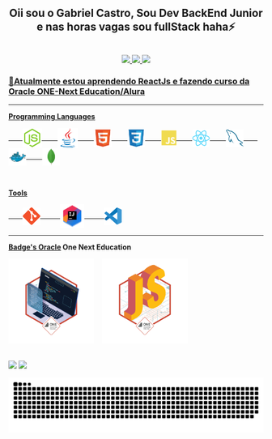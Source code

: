 <h2 align="center"> Oii sou o Gabriel Castro, Sou Dev BackEnd Junior e nas horas vagas sou fullStack haha⚡</h2>
<br>
<div align="center">
  <a href="https://github.com/vgabrielcastro">   
  <img src = "https://camo.githubusercontent.com/be37cdc8f930300096c506ad4574eaae977c48fbb2705cfcb92f4eeab8282c7a/68747470733a2f2f6d656469612e67697068792e636f6d2f6d656469612f56674344417a634b767352364f4d307557672f67697068792e676966" width = 100>
  <img src = "https://github-readme-stats.vercel.app/api?username=vgabrielcastro&show_icons=true&theme=dark" width = 400>
  <img height="155" src="https://github-readme-stats.vercel.app/api/top-langs/?username=vgabrielcastro&layout=compact&langs_count=7&theme=dark" />
</div>
  
  <h3>🌱Atualmente estou aprendendo ReactJs e fazendo curso da Oracle ONE-Next Education/Alura</h3> 
  
  - - -

  **Programming Languages**
  
  &nbsp;&nbsp;&nbsp;&nbsp;&nbsp;&nbsp;
  <img align="center" title="NodeJs" alt="Gabs-Ts" height="38" width="38" src="https://raw.githubusercontent.com/devicons/devicon/master/icons/nodejs/nodejs-plain.svg">
  &nbsp;&nbsp;&nbsp;&nbsp;&nbsp;&nbsp;
  <img align="center" title="Java" alt="Gabs-Java" height="40" width="40" src="https://raw.githubusercontent.com/devicons/devicon/master/icons/java/java-original.svg">
  &nbsp;&nbsp;&nbsp;&nbsp;&nbsp;&nbsp;
  <img align="center" title="HTML5" alt="Gabs-HTML" height="35" width="35" src="https://raw.githubusercontent.com/devicons/devicon/master/icons/html5/html5-original.svg">
  &nbsp;&nbsp;&nbsp;&nbsp;&nbsp;&nbsp;
  <img align="center" title="CSS3" alt="Gabs-CSS" height="35" width="35" src="https://raw.githubusercontent.com/devicons/devicon/master/icons/css3/css3-original.svg">
  &nbsp;&nbsp;&nbsp;&nbsp;&nbsp;&nbsp;
  <img title="JavaScript(ECM6)" align="center" alt="Gabs-JavaScript" height="30" width="30" src="https://raw.githubusercontent.com/devicons/devicon/master/icons/javascript/javascript-plain.svg">
  &nbsp;&nbsp;&nbsp;&nbsp;&nbsp;&nbsp;
  <img align="center" title="React" alt="Gabs-React" height="35" width="35" src="https://raw.githubusercontent.com/devicons/devicon/master/icons/react/react-original.svg">
  &nbsp;&nbsp;&nbsp;&nbsp;&nbsp;&nbsp;
  <img align="center" title="MySQL" alt="Gabs-MySQL" height="35" width="35" src="https://raw.githubusercontent.com/devicons/devicon/master/icons/mysql/mysql-original.svg">
  &nbsp;&nbsp;&nbsp;&nbsp;&nbsp;&nbsp;
  <img align="center" title="Docker" alt="Gabs-Docker" height="35" width="35" src="https://raw.githubusercontent.com/devicons/devicon/master/icons/docker/docker-original.svg">
  &nbsp;&nbsp;&nbsp;&nbsp;&nbsp;&nbsp;
  <img align="center" title="MongoDB" alt="Gabs-MongoDB" height="35" width="35" src="https://raw.githubusercontent.com/devicons/devicon/master/icons/mongodb/mongodb-original.svg">
  
</div>

  <div style="display: inline_block"><br>
   
  **Tools**
    
  &nbsp;&nbsp;&nbsp;&nbsp;&nbsp;&nbsp;
  <img align="center" title="Git" alt="Gabs-Git" height="35" width="35" src="https://raw.githubusercontent.com/devicons/devicon/master/icons/git/git-original.svg">
      &nbsp;&nbsp;&nbsp;&nbsp;&nbsp;&nbsp;&nbsp;&nbsp;
   <img align="center" title="Intellij IDE" alt="Gabs-Intellij" height="47" width="48" src="https://raw.githubusercontent.com/nomi9995/intellij-merge-tool/HEAD/media/logo.png">
    &nbsp;&nbsp;&nbsp;&nbsp;&nbsp;&nbsp;&nbsp;&nbsp;
    <img align="center" title="VSCode" alt="Gabs-VSCode" height="35" width="35" src="https://raw.githubusercontent.com/devicons/devicon/master/icons/vscode/vscode-original.svg">
  </div>
  
   - - -
  
  **Badge's [Oracle](oracle.com/br/one) One Next Education**
  
<img src=img/badge_one.png width="169">&nbsp;&nbsp;&nbsp;&nbsp;<img src=img/badge_js.png width="169">
  
  ##
 
<div>
  
  <a href = "mailto:vini.gabriell@outlook.com"><img src="https://img.shields.io/badge/-Microsoft_Outlook-%23333?style=for-the-badge&logo=Microsoft_Outlook&logoColor=white" target="_blank"></a>
  <a href="https://www.linkedin.com/in/vini-gabriel-castro" target="_blank"><img src="https://img.shields.io/badge/-LinkedIn-%230077B5?style=for-the-badge&logo=linkedin&logoColor=white" target="_blank"></a> 
  
  ![Snake animation](https://raw.githubusercontent.com/Platane/snk/output/github-contribution-grid-snake.svg)
  
</div>
